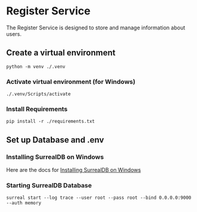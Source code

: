 # Register Service

The Register Service is designed to store and manage information about users.

## Create a virtual environment

```commandline
python -m venv ./.venv
```

### Activate virtual environment (for Windows)

```commandline
./.venv/Scripts/activate
```

### Install Requirements

```commandline
pip install -r ./requirements.txt
```

## Set up Database and .env

### Installing SurrealDB on Windows

Here are the docs for [Installing SurrealDB on Windows](https://docs.surrealdb.com/docs/installation/windows)

### Starting SurrealDB Database

```commandline
surreal start --log trace --user root --pass root --bind 0.0.0.0:9000 --auth memory
```